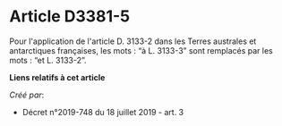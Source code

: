 # Article D3381-5

Pour l'application de l'article D. 3133-2 dans les Terres australes et antarctiques françaises, les mots : “à L. 3133-3” sont
remplacés par les mots : “et L. 3133-2”.

**Liens relatifs à cet article**

_Créé par_:

  - Décret n°2019-748 du 18 juillet 2019 - art. 3
